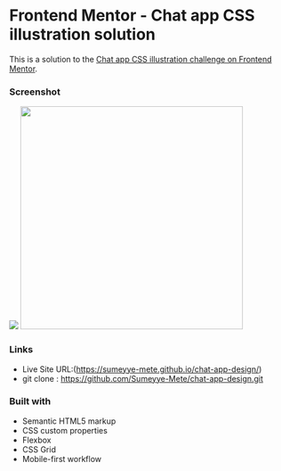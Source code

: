 # Frontend Mentor - Chat app CSS illustration solution

This is a solution to the [Chat app CSS illustration challenge on Frontend Mentor](https://www.frontendmentor.io/challenges/chat-app-css-illustration-O5auMkFqY).

### Screenshot

![](./images/Screenshot%202023-09-30%20at%2001.02.53.png)
<img src="./images/Screenshot 2023-09-30 at 01.05.05.png" width="400">

### Links

- Live Site URL:(https://sumeyye-mete.github.io/chat-app-design/)
- git clone : https://github.com/Sumeyye-Mete/chat-app-design.git

### Built with

- Semantic HTML5 markup
- CSS custom properties
- Flexbox
- CSS Grid
- Mobile-first workflow
